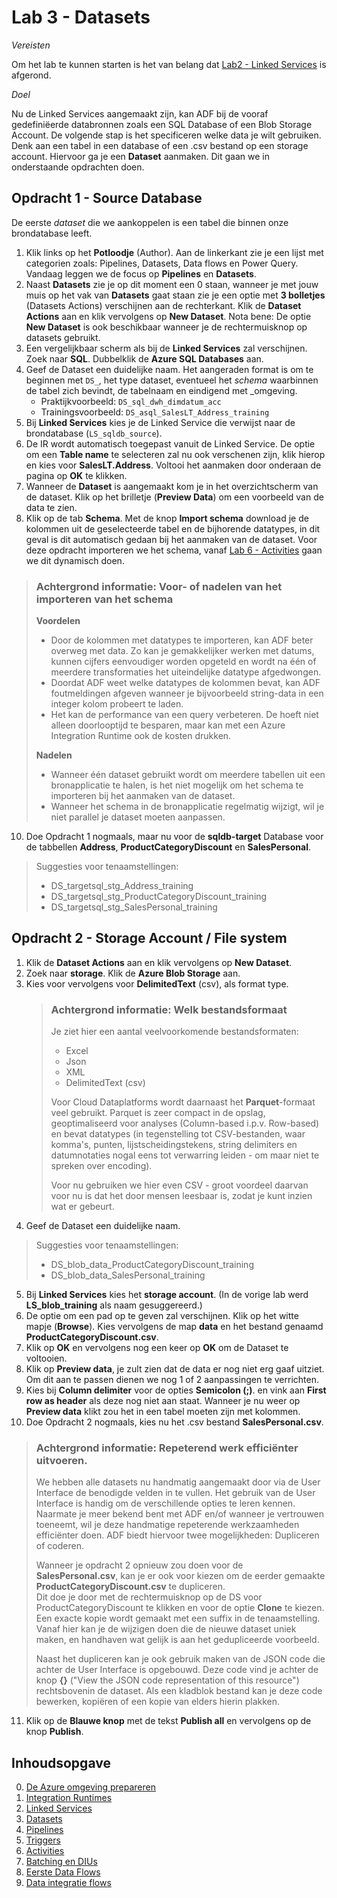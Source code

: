 # Lab 3 - Datasets 

*Vereisten*

Om het lab te kunnen starten is het van belang dat [Lab2 - Linked Services](../Lab2/LabInstructions2.md) is afgerond.

*Doel*

Nu de Linked Services aangemaakt zijn, kan ADF bij de vooraf gedefiniëerde databronnen zoals een SQL Database of een Blob Storage Account. De volgende stap is het specificeren welke data je wilt gebruiken. Denk aan een tabel in een database of een .csv bestand op een storage account. Hiervoor ga je een **Dataset** aanmaken. Dit gaan we in onderstaande opdrachten doen.

## Opdracht 1 - Source Database

De eerste *dataset* die we aankoppelen is een tabel die binnen onze brondatabase leeft.

1. Klik links op het **Potloodje** (Author). Aan de linkerkant zie je een lijst met categorien zoals: Pipelines, Datasets, Data flows en Power Query.  
   Vandaag leggen we de focus op **Pipelines** en **Datasets**.
2. Naast **Datasets** zie je op dit moment een 0 staan, wanneer je met jouw muis op het vak van **Datasets** gaat staan zie je een optie met **3 bolletjes** (Datasets Actions) verschijnen aan de rechterkant. Klik de **Dataset Actions** aan en klik vervolgens op **New Dataset**. Nota bene: De optie **New Dataset** is ook beschikbaar wanneer je de rechtermuisknop op datasets gebruikt.
3. Een vergelijkbaar scherm als bij de **Linked Services** zal verschijnen. Zoek naar **SQL**. Dubbelklik de **Azure SQL Databases** aan.
4. Geef de Dataset een duidelijke naam. Het aangeraden format is om te beginnen met `DS_`, het type dataset, eventueel het *schema* waarbinnen de tabel zich bevindt, de tabelnaam en eindigend met _omgeving.
   * Praktijkvoorbeeld: `DS_sql_dwh_dimdatum_acc`
   * Trainingsvoorbeeld: `DS_asql_SalesLT_Address_training`
5. Bij **Linked Services** kies je de Linked Service die verwijst naar de brondatabase (`LS_sqldb_source`).
6. De IR wordt automatisch toegepast vanuit de Linked Service. De optie om een **Table name** te selecteren zal nu ook verschenen zijn, klik hierop en kies voor **SalesLT.Address**. Voltooi het aanmaken door onderaan de pagina op **OK** te klikken.
7. Wanneer de **Dataset** is aangemaakt kom je in het overzichtscherm van de dataset. Klik op het brilletje (**Preview Data**) om een voorbeeld van de data te zien.
8. Klik op de tab **Schema**. Met de knop **Import schema** download je de kolommen uit de geselecteerde tabel en de bijhorende datatypes, in dit geval is dit automatisch gedaan bij het aanmaken van de dataset. Voor deze opdracht importeren we het schema, vanaf [Lab 6 - Activities](../Lab6/LabInstructions6.md) gaan we dit dynamisch doen.

> ### Achtergrond informatie: Voor- of nadelen van het importeren van het schema ###
> **Voordelen**
> * Door de kolommen met datatypes te importeren, kan ADF beter overweg met data. Zo kan je gemakkelijker werken met datums, kunnen cijfers eenvoudiger worden opgeteld en wordt na één of meerdere transformaties het uiteindelijke datatype afgedwongen.
> * Doordat ADF weet welke datatypes de kolommen bevat, kan ADF foutmeldingen afgeven wanneer je bijvoorbeeld string-data in een integer kolom probeert te laden.
> * Het kan de performance van een query verbeteren. De hoeft niet alleen doorlooptijd te besparen, maar kan met een Azure Integration Runtime ook de kosten drukken.
>
> **Nadelen**
> * Wanneer één dataset gebruikt wordt om meerdere tabellen uit een bronapplicatie te halen, is het niet mogelijk om het schema te importeren bij het aanmaken van de dataset.
> * Wanneer het schema in de bronapplicatie regelmatig wijzigt, wil je niet parallel je dataset moeten aanpassen.
   
10. Doe Opdracht 1 nogmaals, maar nu voor de **sqldb-target** Database voor de tabbellen **Address**, **ProductCategoryDiscount** en **SalesPersonal**.

> Suggesties voor tenaamstellingen:
> * DS_targetsql_stg_Address_training
> * DS_targetsql_stg_ProductCategoryDiscount_training
> * DS_targetsql_stg_SalesPersonal_training

## Opdracht 2 - Storage Account / File system

1. Klik de **Dataset Actions** aan en klik vervolgens op **New Dataset**.
2. Zoek naar **storage**. Klik de **Azure Blob Storage** aan.
3. Kies voor vervolgens voor **DelimitedText** (csv), als format type.
   > ### Achtergrond informatie: Welk bestandsformaat ###
   > Je ziet hier een aantal veelvoorkomende bestandsformaten:
   >
   > * Excel
   > * Json
   > * XML
   > * DelimitedText (csv)
   >
   > Voor Cloud Dataplatforms wordt daarnaast het **Parquet**-formaat veel gebruikt. Parquet is zeer compact in de opslag, geoptimaliseerd voor analyses (Column-based i.p.v. Row-based) en bevat datatypes (in tegenstelling tot CSV-bestanden, waar komma's, punten, lijstscheidingstekens, string delimiters en datumnotaties nogal eens tot verwarring leiden - om maar niet te spreken over encoding).
   >
   > Voor nu gebruiken we hier even CSV - groot voordeel daarvan voor nu is dat het door mensen leesbaar is, zodat je kunt inzien wat er gebeurt.
4. Geef de Dataset een duidelijke naam.

> Suggesties voor tenaamstellingen:
> * DS_blob_data_ProductCategoryDiscount_training
> * DS_blob_data_SalesPersonal_training

5. Bij **Linked Services** kies het **storage account**. (In de vorige lab werd **LS_blob_training** als naam gesuggereerd.)
6. De optie om een pad op te geven zal verschijnen. Klik op het witte mapje (**Browse**). Kies vervolgens de map **data** en het bestand genaamd **ProductCategoryDiscount.csv**.
7. Klik op **OK** en vervolgens nog een keer op **OK** om de Dataset te voltooien.
8. Klik op **Preview data**, je zult zien dat de data er nog niet erg gaaf uitziet. Om dit aan te passen dienen we nog 1 of 2 aanpassingen te verrichten.
9. Kies bij **Column delimiter** voor de opties **Semicolon (;)**. en vink aan **First row as header** als deze nog niet aan staat. Wanneer je nu weer op **Preview data** klikt zou het in een tabel moeten zijn met kolommen.
10. Doe Opdracht 2 nogmaals, kies nu het .csv bestand **SalesPersonal.csv**.

> ### Achtergrond informatie: Repeterend werk efficiënter uitvoeren. ###
> We hebben alle datasets nu handmatig aangemaakt door via de User Interface de benodigde velden in te vullen.
> Het gebruik van de User Interface is handig om de verschillende opties te leren kennen.
> Naarmate je meer bekend bent met ADF en/of wanneer je vertrouwen toeneemt, wil je deze handmatige repeterende werkzaamheden efficiënter doen.
> ADF biedt hiervoor twee mogelijkheden: Dupliceren of coderen.  
>
> Wanneer je opdracht 2 opnieuw zou doen voor de **SalesPersonal.csv**, kan je er ook voor kiezen om de eerder gemaakte **ProductCategoryDiscount.csv** te dupliceren.  
> Dit doe je door met de rechtermuisknop op de DS voor ProductCategoryDiscount te klikken en voor de optie **Clone** te kiezen.  
> Een exacte kopie wordt gemaakt met een suffix in de tenaamstelling.  
> Vanaf hier kan je de wijzigen doen die de nieuwe dataset uniek maken, en handhaven wat gelijk is aan het gedupliceerde voorbeeld.
>
> Naast het dupliceren kan je ook gebruik maken van de JSON code die achter de User Interface is opgebouwd.
> Deze code vind je achter de knop **{}** ("View the JSON code representation of this resource") rechtsbovenin de dataset.
> Als een kladblok bestand kan je deze code bewerken, kopiëren of een kopie van elders hierin plakken.

11. Klik op de **Blauwe knop** met de tekst **Publish all** en vervolgens op de knop **Publish**. 

## Inhoudsopgave

0. [De Azure omgeving prepareren](../0Prep/LabVoorbereiding0.md)
1. [Integration Runtimes](../Lab1/LabInstructions1.md)
2. [Linked Services](../Lab2/LabInstructions2.md)
3. [Datasets](../Lab3/LabInstructions3.md)
4. [Pipelines](../Lab4/LabInstructions4.md)
5. [Triggers](../Lab5/LabInstructions5.md)
6. [Activities](../Lab6/LabInstructions6.md)
7. [Batching en DIUs](../Lab7/LabInstructions7.md)
8. [Eerste Data Flows](../Lab8/LabInstructions8.md)
9. [Data integratie flows](../Lab9/LabInstructions9.md)
